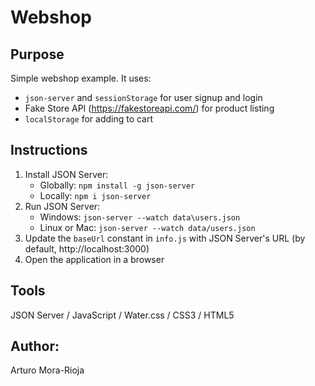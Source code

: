 # Webshop

## Purpose
Simple webshop example. It uses:
- `json-server` and `sessionStorage` for user signup and login
- Fake Store API (https://fakestoreapi.com/) for product listing
- `localStorage` for adding to cart

## Instructions
1. Install JSON Server:
    - Globally: `npm install -g json-server`
    - Locally: `npm i json-server`
2. Run JSON Server: 
    - Windows: `json-server --watch data\users.json`
    - Linux or Mac: `json-server --watch data/users.json`
3. Update the `baseUrl` constant in `info.js` with JSON Server's URL (by default, http://localhost:3000)
4. Open the application in a browser

## Tools
JSON Server / JavaScript / Water.css / CSS3 / HTML5

## Author:
Arturo Mora-Rioja